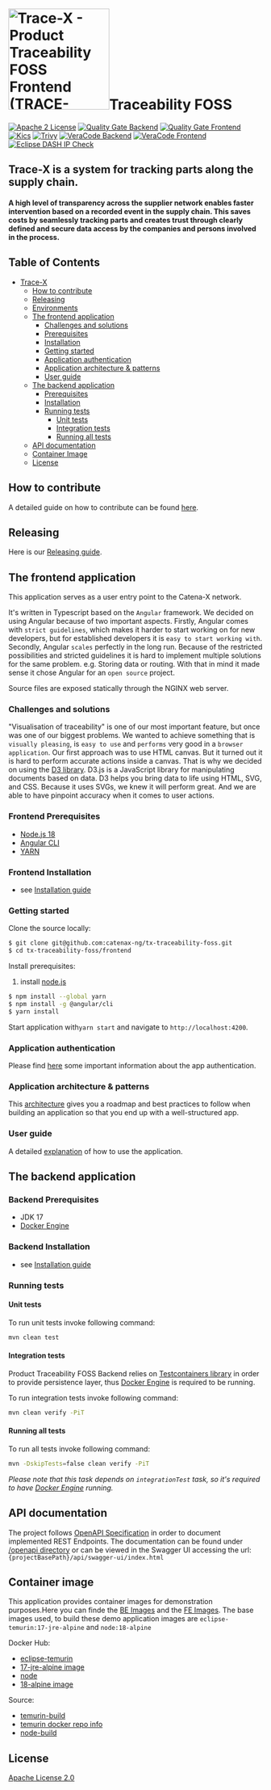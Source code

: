 <h1><img src="https://raw.githubusercontent.com/eclipse-tractusx/traceability-foss/main/frontend/src/assets/images/logo.svg" alt="Trace-X - Product Traceability FOSS Frontend (TRACE-FOSS)" style="width:200px;"/>Traceability FOSS</h1>

[![Apache 2 License](https://img.shields.io/badge/License-Apache_2.0-blue.svg)](https://github.com/eclipse-tractusx/traceability-foss/LICENSE)
[![Quality Gate Backend](https://sonarcloud.io/api/project_badges/measure?project=eclipse-tractusx_traceability-foss-backend&metric=alert_status)](https://sonarcloud.io/summary/new_code?id=eclipse-tractusx_traceability-foss-backend)
[![Quality Gate Frontend](https://sonarcloud.io/api/project_badges/measure?project=eclipse-tractusx_traceability-foss-frontend&metric=alert_status)](https://sonarcloud.io/summary/new_code?id=eclipse-tractusx_traceability-foss-frontend)
[![Kics](https://github.com/eclipse-tractusx/traceability-foss/actions/workflows/kics.yml/badge.svg)](https://github.com/eclipse-tractusx/traceability-foss/actions/workflows/kics.yml)
[![Trivy](https://github.com/eclipse-tractusx/traceability-foss/actions/workflows/trivy.yml/badge.svg)](https://github.com/eclipse-tractusx/traceability-foss/actions/workflows/trivy.yml)
[![VeraCode Backend](https://github.com/eclipse-tractusx/traceability-foss/actions/workflows/veracode_backend.yml/badge.svg)](https://github.com/eclipse-tractusx/traceability-foss/actions/workflows/veracode_backend.yml)
[![VeraCode Frontend](https://github.com/eclipse-tractusx/traceability-foss/actions/workflows/veracode_frontend.yml/badge.svg)](https://github.com/eclipse-tractusx/traceability-foss/actions/workflows/veracode_frontend.yml)
[![Eclipse DASH IP Check](https://github.com/eclipse-tractusx/traceability-foss/actions/workflows/eclipse-dash.yml/badge.svg)](https://github.com/eclipse-tractusx/traceability-foss/actions/workflows/eclipse-dash.yml)

## Trace-X is a system for tracking parts along the supply chain.
#### A high level of transparency across the supplier network enables faster intervention based on a recorded event in the supply chain. This saves costs by seamlessly tracking parts and creates trust through clearly defined and secure data access by the companies and persons involved in the process.

## Table of Contents
- [Trace-X](https://github.com/eclipse-tractusx/traceability-foss/#trace-x-is-a-system-for-tracking-parts-along-the-supply-chain)
  - [How to contribute](https://github.com/eclipse-tractusx/traceability-foss/#how-to-contribute)
  - [Releasing](https://github.com/eclipse-tractusx/traceability-foss/#releasing)
  - [Environments](https://github.com/eclipse-tractusx/traceability-foss/#environments)
  - [The frontend application](https://github.com/eclipse-tractusx/traceability-foss/#the-frontend-application)
    - [Challenges and solutions](https://github.com/eclipse-tractusx/traceability-foss/#challenges-and-solutions)
    - [Prerequisites](https://github.com/eclipse-tractusx/traceability-foss/#frontend-prerequisites)
    - [Installation](https://github.com/eclipse-tractusx/traceability-foss/#frontend-installation)
    - [Getting started](https://github.com/eclipse-tractusx/traceability-foss/#getting-started)
    - [Application authentication](https://github.com/eclipse-tractusx/traceability-foss/#application-authentication)
    - [Application architecture & patterns](https://github.com/eclipse-tractusx/traceability-foss/#application-architecture--patterns)
    - [User guide](https://github.com/eclipse-tractusx/traceability-foss/#user-guide)
  - [The backend application](https://github.com/eclipse-tractusx/traceability-foss/#the-backend-application)
    - [Prerequisites](https://github.com/eclipse-tractusx/traceability-foss/#backend-prerequisites)
    - [Installation](https://github.com/eclipse-tractusx/traceability-foss/#backend-installation)
    - [Running tests](https://github.com/eclipse-tractusx/traceability-foss/#running-tests)
      - [Unit tests](https://github.com/eclipse-tractusx/traceability-foss/#unit-tests)
      - [Integration tests](https://github.com/eclipse-tractusx/traceability-foss/#integration-tests)
      - [Running all tests](https://github.com/eclipse-tractusx/traceability-foss/#running-all-tests)
  - [API documentation](https://github.com/eclipse-tractusx/traceability-foss/#api-documentation)
  - [Container Image](https://github.com/eclipse-tractusx/traceability-foss/#container-image)
  - [License](https://github.com/eclipse-tractusx/traceability-foss/#license)

## How to contribute

A detailed guide on how to contribute can be found [here](https://github.com/eclipse-tractusx/traceability-foss/blob/main/CONTRIBUTING.md).

## Releasing
Here is our [Releasing guide](https://github.com/eclipse-tractusx/traceability-foss/blob/main/docs/RELEASE.md).

## The frontend application

This application serves as a user entry point to the Catena-X network.

It's written in Typescript based on the `Angular` framework.
We decided on using Angular because of two important aspects.
Firstly, Angular comes with `strict guidelines`, which makes it harder to start working on for new developers, but for established developers it is `easy to start working with`.
Secondly, Angular `scales` perfectly in the long run. Because of the restricted possibilities and stricted guidelines it is hard to implement multiple solutions for the same problem. e.g. Storing data or routing.
With that in mind it made sense it chose Angular for an `open source` project.

Source files are exposed statically through the NGINX web server.

### Challenges and solutions

"Visualisation of traceability" is one of our most important feature, but once was one of our biggest problems.
We wanted to achieve something that is `visually pleasing`, is `easy to use` and `performs` very good in a `browser application`.
Our first approach was to use HTML canvas. But it turned out it is hard to perform accurate actions inside a canvas. That is why we decided on using the [D3 library](https://d3js.org/).
D3.js is a JavaScript library for manipulating documents based on data. D3 helps you bring data to life using HTML, SVG, and CSS.
Because it uses SVGs, we knew it will perform great. And we are able to have pinpoint accuracy when it comes to user actions.

### Frontend Prerequisites

* [Node.js 18](https://nodejs.org/en)
* [Angular CLI](https://angular.io/cli)
* [YARN](https://yarnpkg.com/)

### Frontend Installation

* see [Installation guide](https://github.com/eclipse-tractusx/traceability-foss/blob/main/frontend/INSTALL.md)

### Getting started

Clone the source locally:

```sh
$ git clone git@github.com:catenax-ng/tx-traceability-foss.git
$ cd tx-traceability-foss/frontend
```

Install prerequisites:
1. install [node.js](https://nodejs.org/en/download/package-manager)
```sh
$ npm install --global yarn
$ npm install -g @angular/cli
$ yarn install
```

Start application with``yarn start`` and navigate to ``http://localhost:4200``.

### Application authentication

Please find [here](https://github.com/eclipse-tractusx/traceability-foss/blob/main/frontend/AUTHENTICATION.md) some important information about the app authentication.

### Application architecture & patterns

This [architecture](https://github.com/eclipse-tractusx/traceability-foss/blob/main/frontend/ARCHITECTURE.md) gives you a roadmap and best practices to follow when building an application
so that you end up with a well-structured app.

### User guide

A detailed [explanation](https://github.com/eclipse-tractusx/traceability-foss/blob/main/docs/src/docs/user/user-manual.adoc) of how to use the application.

## The backend application

### Backend Prerequisites

* JDK 17
* [Docker Engine](https://docs.docker.com/engine/)

### Backend Installation

* see [Installation guide](https://github.com/eclipse-tractusx/traceability-foss/blob/main/tx-backend/INSTALL.md)

### Running tests

#### Unit tests

To run unit tests invoke following command:

```sh
mvn clean test
```

#### Integration tests

Product Traceability FOSS Backend relies on [Testcontainers library](https://www.testcontainers.org/) in order to provide
persistence layer, thus [Docker Engine](https://docs.docker.com/engine/) is required to be running.

To run integration tests invoke following command:

```sh
mvn clean verify -PiT
```

#### Running all tests

To run all tests invoke following command:

```sh
mvn -DskipTests=false clean verify -PiT
```

*Please note that this task depends on `integrationTest` task, so it's required to have [Docker Engine](https://docs.docker.com/engine/) running.*

## API documentation
The project follows [OpenAPI Specification](https://swagger.io/specification/) in order to document implemented REST Endpoints. The documentation can be found under [/openapi directory](https://github.com/eclipse-tractusx/traceability-foss/blob/main/tx-backend/openapi/traceability-foss-backend.json)
or can be viewed in the Swagger UI accessing the url: `{projectBasePath}/api/swagger-ui/index.html`

## Container image

This application provides container images for demonstration purposes.Here you can finde the [BE Images](https://github.com/catenax-ng/tx-traceability-foss/pkgs/container/tx-traceability-foss) and the [FE Images](https://github.com/catenax-ng/tx-traceability-foss/pkgs/container/tx-traceability-foss-frontend).
The base images used, to build these demo application images are `eclipse-temurin:17-jre-alpine` and `node:18-alpine`

Docker Hub:
- [eclipse-temurin](https://hub.docker.com/_/eclipse-temurin)
- [17-jre-alpine image](https://hub.docker.com/layers/library/eclipse-temurin/17-jre-alpine/images/sha256-c26a727c4883eb73d32351be8bacb3e70f390c2c94f078dc493495ed93c60c2f?context=explore)
- [node](https://hub.docker.com/_/node)
- [18-alpine image](https://hub.docker.com/layers/library/node/18-alpine/images/sha256-19eaf41f3b8c2ac2f609ac8103f9246a6a6d46716cdbe49103fdb116e55ff0cc?context=explore)

Source:
- [temurin-build](https://github.com/adoptium/temurin-build)
- [temurin docker repo info](https://github.com/docker-library/repo-info/tree/master/repos/eclipse-temurin)
- [node-build](https://github.com/nodejs/docker-node)

## License

[Apache License 2.0](https://github.com/eclipse-tractusx/traceability-foss/blob/main/LICENSE)
